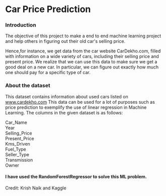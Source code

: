 # Car Price Prediction

### Introduction
The objective of this project to make a end to end machine learning project and help others in figuring out their old car's selling price.

Hence,for instance, we get data from the car website CarDekho.com, filled with information on a wide variety of cars, including their selling price and present price. We realize that we can use this data to make sure we get a good deal on a new car. In particular, we can figure out exactly how much one should pay for a specific type of car.

### About the dataset
This dataset contains information about used cars listed on www.cardekho.com This data can be used for a lot of purposes such as price prediction to exemplify the use of linear regression in Machine Learning. The columns in the given dataset is as follows:

Car_Name  
Year  
Selling_Price  
Present_Price  
Kms_Driven  
Fuel_Type  
Seller_Type  
Transmission  
Owner  

#### I have used the RandomForestRegressor to solve this ML problem.

Credit: Krish Naik and Kaggle
